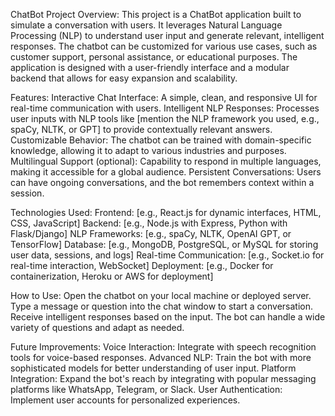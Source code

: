 ChatBot Project
Overview:
This project is a ChatBot application built to simulate a conversation with users. It leverages Natural Language Processing (NLP) to understand user input and generate relevant, intelligent responses. The chatbot can be customized for various use cases, such as customer support, personal assistance, or educational purposes. The application is designed with a user-friendly interface and a modular backend that allows for easy expansion and scalability.

Features:
Interactive Chat Interface: A simple, clean, and responsive UI for real-time communication with users.
Intelligent NLP Responses: Processes user inputs with NLP tools like [mention the NLP framework you used, e.g., spaCy, NLTK, or GPT] to provide contextually relevant answers.
Customizable Behavior: The chatbot can be trained with domain-specific knowledge, allowing it to adapt to various industries and purposes.
Multilingual Support (optional): Capability to respond in multiple languages, making it accessible for a global audience.
Persistent Conversations: Users can have ongoing conversations, and the bot remembers context within a session.

Technologies Used:
Frontend: [e.g., React.js for dynamic interfaces, HTML, CSS, JavaScript]
Backend: [e.g., Node.js with Express, Python with Flask/Django]
NLP Frameworks: [e.g., spaCy, NLTK, OpenAI GPT, or TensorFlow]
Database: [e.g., MongoDB, PostgreSQL, or MySQL for storing user data, sessions, and logs]
Real-time Communication: [e.g., Socket.io for real-time interaction, WebSocket]
Deployment: [e.g., Docker for containerization, Heroku or AWS for deployment]

How to Use:
Open the chatbot on your local machine or deployed server.
Type a message or question into the chat window to start a conversation.
Receive intelligent responses based on the input. The bot can handle a wide variety of questions and adapt as needed.

Future Improvements:
Voice Interaction: Integrate with speech recognition tools for voice-based responses.
Advanced NLP: Train the bot with more sophisticated models for better understanding of user input.
Platform Integration: Expand the bot's reach by integrating with popular messaging platforms like WhatsApp, Telegram, or Slack.
User Authentication: Implement user accounts for personalized experiences.
